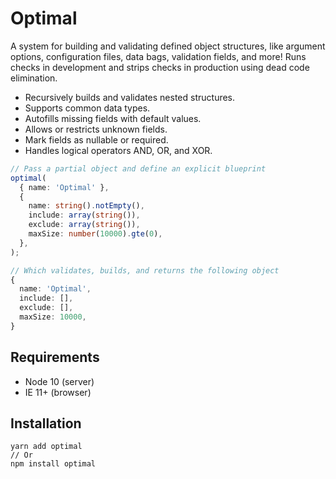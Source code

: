 # Optimal

A system for building and validating defined object structures, like argument options, configuration
files, data bags, validation fields, and more! Runs checks in development and strips checks in
production using dead code elimination.

- Recursively builds and validates nested structures.
- Supports common data types.
- Autofills missing fields with default values.
- Allows or restricts unknown fields.
- Mark fields as nullable or required.
- Handles logical operators AND, OR, and XOR.

```ts
// Pass a partial object and define an explicit blueprint
optimal(
  { name: 'Optimal' },
  {
    name: string().notEmpty(),
    include: array(string()),
    exclude: array(string()),
    maxSize: number(10000).gte(0),
  },
);

// Which validates, builds, and returns the following object
{
  name: 'Optimal',
  include: [],
  exclude: [],
  maxSize: 10000,
}
```

## Requirements

- Node 10 (server)
- IE 11+ (browser)

## Installation

```
yarn add optimal
// Or
npm install optimal
```
